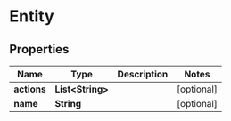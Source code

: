 

# Entity


## Properties

| Name | Type | Description | Notes |
|------------ | ------------- | ------------- | -------------|
|**actions** | **List&lt;String&gt;** |  |  [optional] |
|**name** | **String** |  |  [optional] |



